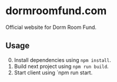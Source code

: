 # dormroomfund.com
Official website for Dorm Room Fund.

## Usage
0. Install dependencies using `npm install`.
1. Build next project using `npm run build`.
2. Start client using `npm run start.
